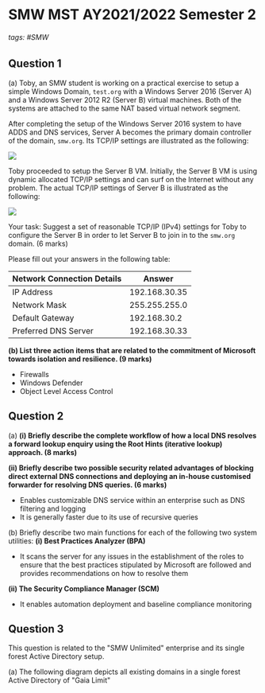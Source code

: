# SMW MST AY2021/2022 Semester 2

###### tags: #SMW

## Question 1
(a) Toby, an SMW student is working on a practical exercise to setup a simple Windows Domain, `test.org` with a Windows Server 2016 (Server A) and a Windows Server 2012 R2 (Server B) virtual machines. Both of the systems are attached to the same NAT based virtual network segment.

After completing the setup of the Windows Server 2016 system to have ADDS and DNS services, Server A becomes the primary domain controller of the domain, `smw.org`. Its TCP/IP settings are illustrated as the following:

![](https://i.imgur.com/NDTGV9j.png)

Toby proceeded to setup the Server B VM. Initially, the Server B VM is using dynamic allocated TCP/IP settings and can surf on the Internet without any problem. The actual TCP/IP settings of Server B is illustrated as the following:

![](https://i.imgur.com/ZrL2cEQ.png)

Your task: Suggest a set of reasonable TCP/IP (IPv4) settings for Toby to configure the Server B in order to let Server B to join in to the `smw.org` domain. (6 marks)

Please fill out your answers in the following table:

| Network Connection Details | Answer        |
| -------------------------- | ------------- |
| IP Address                 | 192.168.30.35 |
| Network Mask               | 255.255.255.0 |
| Default Gateway            | 192.168.30.2  |
| Preferred DNS Server       | 192.168.30.33 |

**(b) List three action items that are related to the commitment of Microsoft towards isolation and resilience. (9 marks)**
- Firewalls
- Windows Defender
- Object Level Access Control

## Question 2 
(a)
**(i) Briefly describe the complete workflow of how a local DNS resolves a forward lookup enquiry using the Root Hints (iterative lookup) approach. (8 marks)**

**(ii) Briefly describe two possible security related advantages of blocking direct external DNS connections and deploying an in-house customised forwarder for resolving DNS queries. (6 marks)**
- Enables customizable DNS service within an enterprise such as DNS filtering and logging
- It is generally faster due to its use of recursive queries

(b) 
Briefly describe two main functions for each of the following two system utilities:
**(i) Best Practices Analyzer (BPA)**
- It scans the server for any issues in the establishment of the roles to ensure that the best practices stipulated by Microsoft are followed and provides recommendations on how to resolve them

**(ii) The Security Compliance Manager (SCM)**
- It enables automation deployment and baseline compliance monitoring

## Question 3
This question is related to the "SMW Unlimited" enterprise and its single forest Active Directory setup.

(a) The following diagram depicts all existing domains in a single forest Active Directory of "Gaia Limit"